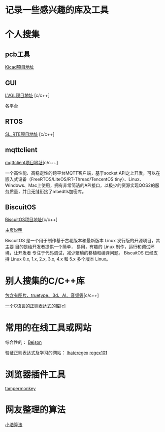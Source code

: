 # 记录一些感兴趣的库及工具
# 个人搜集

  ## pcb工具
   [Kicad项目地址](https://github.com/KiCad)
  ## GUI
   [LVGL项目地址](https://github.com/littlevgl/lvgl) [c/c++]
   
   各平台
  ## RTOS
  [SL_RTE项目地址](https://github.com/sudashannon/SL_RTE)  [c/c++]
  ## mqttclient
  [mqttclient项目地址](https://github.com/jiejieTop/mqttclient)[c/c++]
  
  一个高性能、高稳定性的跨平台MQTT客户端，基于socket API之上开发，可以在嵌入式设备（FreeRTOS/LiteOS/RT-Thread/TencentOS tiny）、Linux、Windows、Mac上使用，拥有非常简洁的API接口，以极少的资源实现QOS2的服务质量，并且无缝衔接了mbedtls加密库。
  ## BiscuitOS
  [BiscuitOS项目地址](https://github.com/BiscuitOS/BiscuitOS)[c/c++]
  
  [主页说明](https://biscuitos.github.io/blog/HomePage/)
  
  BiscuitOS 是一个用于制作基于古老版本和最新版本 Linux 发行版的开源项目，其主要 目的是给开发者提供一个简单， 易用，有趣的 Linux 制作，运行和调试环境，让开发者 专注于代码调试，减少繁琐的移植和编译问题。 BiscuitOS 已经支持 Linux 0.x, 1.x, 2.x, 3.x, 4.x 和 5.x 多个版本 Linux。
# 别人搜集的C/C++库
  [包含有图片、truetype、3d、AI、音频等](https://github.com/nothings/single_file_libs)[c/c++]
  
  [一个C语言的正则表达式的库](https://gitee.com/opensource168/hs-regex)[c]
# 常用的在线工具或网站
  综合性的：
  [Bejson](http://www.bejson.com/)
  
  验证正则表达式及学习的网站：
  [Ihateregex](https://ihateregex.io/)        [regex101](https://regex101.com/)
# 浏览器插件工具
  [tampermonkey](https://www.tampermonkey.net/)
# 网友整理的算法
  [小浩算法](https://github.com/geekxh/hello-algorithm)
 
